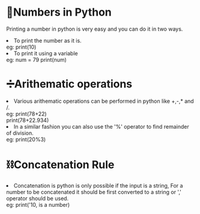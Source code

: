 # 🔢Numbers in Python
Printing a number in python is very easy and you can do it in two ways.
<li> To print the number as it is.<br>
     eg: print(10)</li>
<li> To print it using a variable<br>
     eg: num = 79
     print(num)</li>
     
# ➗Arithematic operations
<li>Various arithematic operations can be performed in python like +,-,* and /.<br>
eg: print(78+22)<br>
    print(78+22.934)<br></li>
<li>In a similar fashion you can also use the '%' operator to find remainder of division.<br>
eg: print(20%3)</li>

# ⛓️Concatenation Rule
<li>Concatenation is python is only possible if the input is a string, For a number to be concatenated it should be first converted to a string or ',' operator should be used.<br>
eg: print('10, is a number)</li>
